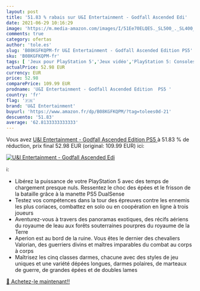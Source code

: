 ```yaml
---
layout: post
title: '51.83 % rabais sur U&I Entertainment - Godfall Ascended Edi'
date: 2021-06-29 10:16:29
image: 'https://m.media-amazon.com/images/I/51Ee70ELQES._SL500_._SL400_.jpg'
comments: true
category: ofertas
author: 'tole.es'
slug: 'B08KGFKQPM-fr U&I Entertainment - Godfall Ascended Edition PS5'
sku: 'B08KGFKQPM-fr'
tags: [ 'Jeux pour PlayStation 5','Jeux vidéo','PlayStation 5: Consoles, jeux et accessoires','u&i entertainment', ]
actualPrice: 52.98 EUR
currency: EUR
price: 52.98
comparePrice: 109.99 EUR
prodname: 'U&I Entertainment - Godfall Ascended Edition  PS5 '
country: 'fr'
flag: '🇫🇷'
brand: 'U&I Entertainment'
buyurl: 'https://www.amazon.fr/dp/B08KGFKQPM/?tag=tolees0d-21'
descuento: '51.83'
average: '62.8133333333333'
---
```


Vous avez [U&I Entertainment - Godfall Ascended Edition  PS5 ](https://www.amazon.fr/dp/B08KGFKQPM/?tag=tolees0d-21)  à  51.83 % de réduction, prix final  52.98 EUR (original: 109.99 EUR) ici:

[![U&I Entertainment - Godfall Ascended Edi](https://m.media-amazon.com/images/I/51Ee70ELQES._SL500_._SL400_.jpg)](https://www.amazon.fr/dp/B08KGFKQPM/?tag=tolees0d-21)

ℹ️:

- Libérez la puissance de votre PlayStation 5 avec des temps de chargement presque nuls. Ressentez le choc des épées et le frisson de la bataille grâce à la manette PS5 DualSense
- Testez vos compétences dans la tour des épreuves contre les ennemis les plus coriaces, combattez en solo ou en coopération en ligne à trois joueurs
- Aventurez-vous à travers des panoramas exotiques, des récifs aériens du royaume de leau aux forêts souterraines pourpres du royaume de la Terre
- Aperion est au bord de la ruine. Vous êtes le dernier des chevaliers Valorian, des guerriers divins et maîtres imparables du combat au corps à corps
- Maîtrisez les cinq classes darmes, chacune avec des styles de jeu uniques et une variété dépées longues, darmes polaires, de marteaux de guerre, de grandes épées et de doubles lames

[🛒 Achetez-le maintenant!!](https://www.amazon.fr/dp/B08KGFKQPM/?tag=tolees0d-21)
